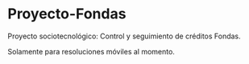 # Proyecto-Fondas
Proyecto sociotecnológico: Control y seguimiento de créditos Fondas.

Solamente para resoluciones móviles al momento.
